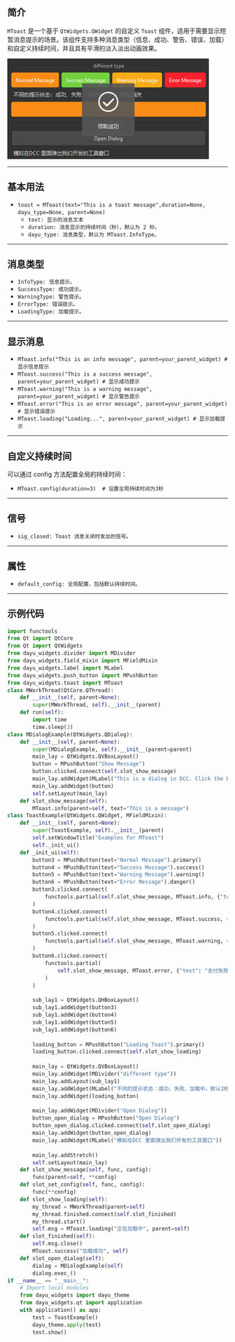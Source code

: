 ## 简介
`MToast` 是一个基于 `QtWidgets.QWidget` 的自定义 `Toast` 组件，适用于需要显示短暂消息提示的场景。该组件支持多种消息类型（信息、成功、警告、错误、加载）和自定义持续时间，并且具有平滑的淡入淡出动画效果。

![img_132.png](img_132.png)
******
## 基本用法
  - `toast = MToast(text="This is a toast message",duration=None, dayu_type=None, parent=None)`
    - `text: 显示的消息文本`
    - `duration: 消息显示的持续时间（秒），默认为 2 秒。`
    - `dayu_type: 消息类型，默认为 MToast.InfoType。`
********
## 消息类型
  - `InfoType: 信息提示。`
  - `SuccessType: 成功提示。`
  - `WarningType: 警告提示。`
  - `ErrorType: 错误提示。`
  - `LoadingType: 加载提示。`
******
## 显示消息
  - `MToast.info("This is an info message", parent=your_parent_widget) # 显示信息提示`
  - `MToast.success("This is a success message", parent=your_parent_widget) # 显示成功提示`
  - `MToast.warning("This is a warning message", parent=your_parent_widget) # 显示警告提示`
  - `MToast.error("This is an error message", parent=your_parent_widget) # 显示错误提示`
  - `MToast.loading("Loading...", parent=your_parent_widget) # 显示加载提示`
******
## 自定义持续时间
可以通过 config 方法配置全局的持续时间：
  - `MToast.config(duration=3)  # 设置全局持续时间为3秒`
******
## 信号
  - `sig_closed: Toast 消息关闭时发出的信号。`
******
## 属性
  - `default_config: 全局配置，包括默认持续时间。`
******
## 示例代码

```python
import functools
from Qt import QtCore
from Qt import QtWidgets
from dayu_widgets.divider import MDivider
from dayu_widgets.field_mixin import MFieldMixin
from dayu_widgets.label import MLabel
from dayu_widgets.push_button import MPushButton
from dayu_widgets.toast import MToast
class MWorkThread(QtCore.QThread):
    def __init__(self, parent=None):
        super(MWorkThread, self).__init__(parent)
    def run(self):
        import time
        time.sleep(3)
class MDialogExample(QtWidgets.QDialog):
    def __init__(self, parent=None):
        super(MDialogExample, self).__init__(parent=parent)
        main_lay = QtWidgets.QVBoxLayout()
        button = MPushButton("Show Message")
        button.clicked.connect(self.slot_show_message)
        main_lay.addWidget(MLabel("This is a dialog in DCC. Click the button to show a message."))
        main_lay.addWidget(button)
        self.setLayout(main_lay)
    def slot_show_message(self):
        MToast.info(parent=self, text="This is a message")
class ToastExample(QtWidgets.QWidget, MFieldMixin):
    def __init__(self, parent=None):
        super(ToastExample, self).__init__(parent)
        self.setWindowTitle("Examples for MToast")
        self._init_ui()
    def _init_ui(self):
        button3 = MPushButton(text="Normal Message").primary()
        button4 = MPushButton(text="Success Message").success()
        button5 = MPushButton(text="Warning Message").warning()
        button6 = MPushButton(text="Error Message").danger()
        button3.clicked.connect(
            functools.partial(self.slot_show_message, MToast.info, {"text": "好像没啥用"})
        )
        button4.clicked.connect(
            functools.partial(self.slot_show_message, MToast.success, {"text": "领取成功"})
        )
        button5.clicked.connect(
            functools.partial(self.slot_show_message, MToast.warning, {"text": "暂不支持"})
        )
        button6.clicked.connect(
            functools.partial(
                self.slot_show_message, MToast.error, {"text": "支付失败，请重试"}
            )
        )

        sub_lay1 = QtWidgets.QHBoxLayout()
        sub_lay1.addWidget(button3)
        sub_lay1.addWidget(button4)
        sub_lay1.addWidget(button5)
        sub_lay1.addWidget(button6)

        loading_button = MPushButton("Loading Toast").primary()
        loading_button.clicked.connect(self.slot_show_loading)

        main_lay = QtWidgets.QVBoxLayout()
        main_lay.addWidget(MDivider("different type"))
        main_lay.addLayout(sub_lay1)
        main_lay.addWidget(MLabel("不同的提示状态：成功、失败、加载中。默认2秒后消失"))
        main_lay.addWidget(loading_button)

        main_lay.addWidget(MDivider("Open Dialog"))
        button_open_dialog = MPushButton("Open Dialog")
        button_open_dialog.clicked.connect(self.slot_open_dialog)
        main_lay.addWidget(button_open_dialog)
        main_lay.addWidget(MLabel("模拟在DCC 里面弹出我们开发的工具窗口"))

        main_lay.addStretch()
        self.setLayout(main_lay)
    def slot_show_message(self, func, config):
        func(parent=self, **config)
    def slot_set_config(self, func, config):
        func(**config)
    def slot_show_loading(self):
        my_thread = MWorkThread(parent=self)
        my_thread.finished.connect(self.slot_finished)
        my_thread.start()
        self.msg = MToast.loading("正在加载中", parent=self)
    def slot_finished(self):
        self.msg.close()
        MToast.success("加载成功", self)
    def slot_open_dialog(self):
        dialog = MDialogExample(self)
        dialog.exec_()
if __name__ == "__main__":
    # Import local modules
    from dayu_widgets import dayu_theme
    from dayu_widgets.qt import application
    with application() as app:
        test = ToastExample()
        dayu_theme.apply(test)
        test.show()
```